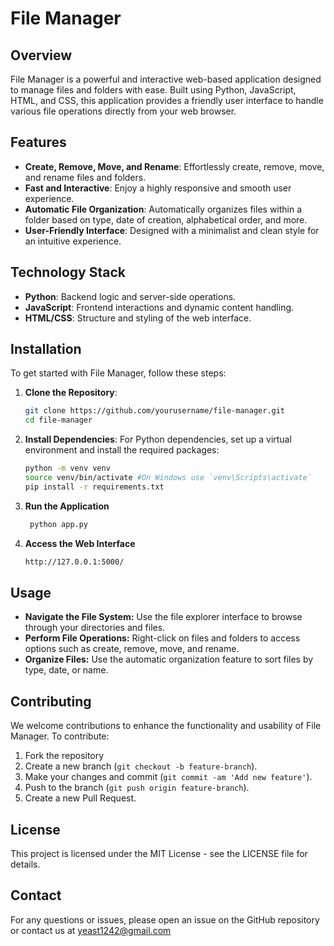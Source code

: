 # File Manager

## Overview

File Manager is a powerful and interactive web-based application designed to manage files and folders with ease. Built using Python, JavaScript, HTML, and CSS, this application provides a friendly user interface to handle various file operations directly from your web browser.

## Features

- **Create, Remove, Move, and Rename**: Effortlessly create, remove, move, and rename files and folders.
- **Fast and Interactive**: Enjoy a highly responsive and smooth user experience.
- **Automatic File Organization**: Automatically organizes files within a folder based on type, date of creation, alphabetical order, and more.
- **User-Friendly Interface**: Designed with a minimalist and clean style for an intuitive experience.

## Technology Stack

- **Python**: Backend logic and server-side operations.
- **JavaScript**: Frontend interactions and dynamic content handling.
- **HTML/CSS**: Structure and styling of the web interface.

## Installation

To get started with File Manager, follow these steps:

1. **Clone the Repository**:
   ```bash
   git clone https://github.com/yourusername/file-manager.git
   cd file-manager
2. **Install Dependencies**:
  For Python dependencies, set up a virtual environment and install the required packages:
   ```bash
   python -m venv venv
   source venv/bin/activate #On Windows use `venv\Scripts\activate`
   pip install -r requirements.txt
3. **Run the Application**
   ```bash
    python app.py
4. **Access the Web Interface**
   ```bash
   http://127.0.0.1:5000/

## Usage

- **Navigate the File System:** Use the file explorer interface to browse through your directories and files.
- **Perform File Operations:** Right-click on files and folders to access options such as create, remove, move, and rename.
- **Organize Files:** Use the automatic organization feature to sort files by type, date, or name.

## Contributing
We welcome contributions to enhance the functionality and usability of File Manager. To contribute:
1. Fork the repository
2. Create a new branch (`git checkout -b feature-branch`).
3. Make your changes and commit (`git commit -am 'Add new feature'`).
4. Push to the branch (`git push origin feature-branch`).
5. Create a new Pull Request.

## License
This project is licensed under the MIT License - see the LICENSE file for details.

## Contact
For any questions or issues, please open an issue on the GitHub repository or contact us at yeast1242@gmail.com

